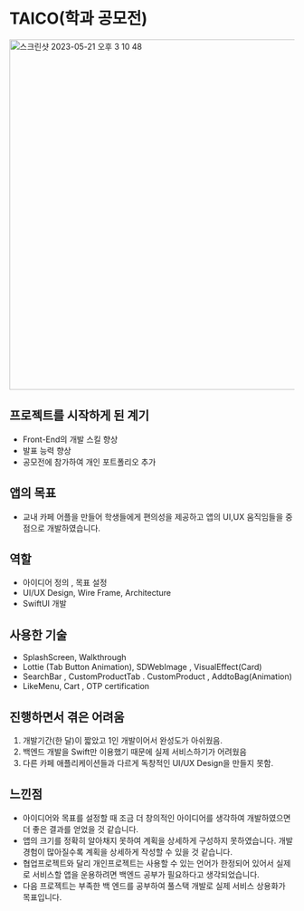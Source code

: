 # TAICO(학과 공모전)
<img width="619" alt="스크린샷 2023-05-21 오후 3 10 48" src="https://github.com/bulmang/Taico/assets/114594496/abbf946a-b8c1-4153-90a2-71d4f3ecf09a">



## 프로젝트를 시작하게 된 계기

- Front-End의 개발 스킬 향상
- 발표 능력 향상
- 공모전에 참가하여 개인 포트폴리오 추가

## 앱의 목표

- 교내 카페 어플을 만들어 학생들에게 편의성을 제공하고 앱의 UI,UX 움직임들을 중점으로 개발하였습니다.

## 역할

- 아이디어 정의 , 목표 설정
- UI/UX Design, Wire Frame, Architecture
- SwiftUI 개발

## 사용한 기술

- SplashScreen, Walkthrough
- Lottie (Tab Button Animation), SDWebImage , VisualEffect(Card)
- SearchBar ,  CustomProductTab . CustomProduct , AddtoBag(Animation)
- LikeMenu, Cart , OTP certification

## 진행하면서 겪은 어려움

1. 개발기간(한 달)이 짧았고 1인 개발이어서 완성도가 아쉬웠음.
2. 백엔드 개발을 Swift만 이용했기 때문에 실제 서비스하기가 어려웠음
3. 다른 카페 애플리케이션들과 다르게 독창적인 UI/UX Design을 만들지 못함.

## 느낀점

- 아이디어와 목표를 설정할 때 조금 더 창의적인 아이디어를 생각하여 개발하였으면 더 좋은 결과를 얻었을 것 같습니다.
- 앱의 크기를 정확히 알아채지 못하여 계획을 상세하게 구성하지 못하였습니다. 개발 경험이 많아질수록 계획을 상세하게 작성할 수 있을 것 같습니다.
- 협업프로젝트와 달리 개인프로젝트는 사용할 수 있는 언어가 한정되어 있어서 실제로 서비스할 앱을 운용하려면 백엔드 공부가 필요하다고 생각되었습니다.
- 다음 프로젝트는 부족한 백 엔드를 공부하여 풀스택 개발로 실제 서비스 상용화가 목표입니다.
